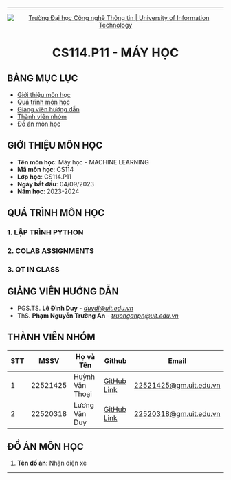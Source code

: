 
---

<p align="center">
  <a href="https://www.uit.edu.vn/" title="Trường Đại học Công nghệ Thông tin" style="border: 0;">
    <img src="https://i.imgur.com/WmMnSRt.png" alt="Trường Đại học Công nghệ Thông tin | University of Information Technology">
  </a>
</p>

<!-- Title -->
<h1 align="center"><b>CS114.P11 - MÁY HỌC</b></h1>

## BẢNG MỤC LỤC
* [Giới thiệu môn học](#gioi-thieu-mon-hoc)
* [Quá trình môn học](#qua-trinh-mon-hoc)
* [Giảng viên hướng dẫn](#giang-vien-huong-dan)
* [Thành viên nhóm](#thanh-vien-nhom)
* [Đồ án môn học](#do-an-mon-hoc)

## GIỚI THIỆU MÔN HỌC
<a name="gioi-thieu-mon-hoc"></a>

* **Tên môn học**: Máy học - MACHINE LEARNING
* **Mã môn học**: CS114
* **Lớp học**: CS114.P11
* **Ngày bắt đầu**: 04/09/2023
* **Năm học**: 2023-2024

## QUÁ TRÌNH MÔN HỌC
<a name="qua-trinh-mon-hoc"></a>

### 1. LẬP TRÌNH PYTHON

### 2. COLAB ASSIGNMENTS

### 3. QT IN CLASS

## GIẢNG VIÊN HƯỚNG DẪN
<a name="giang-vien-huong-dan"></a>

* PGS.TS. **Lê Đình Duy** - *duydl@uit.edu.vn*
* ThS. **Phạm Nguyễn Trường An** - *truonganpn@uit.edu.vn*

## THÀNH VIÊN NHÓM
<a name="thanh-vien-nhom"></a>

| STT | MSSV     | Họ và Tên         | Github          | Email                   |
|-----|----------|-------------------|-----------------|-------------------------|
| 1   | 22521425 | Huỳnh Văn Thoại   | [GitHub Link](#) | 22521425@gm.uit.edu.vn  |
| 2   | 22520318 | Lương Văn Duy     | [GitHub Link](#) | 22520318@gm.uit.edu.vn  |

## ĐỒ ÁN MÔN HỌC
<a name="do-an-mon-hoc"></a>

1. **Tên đồ án**: Nhận diện xe

---
